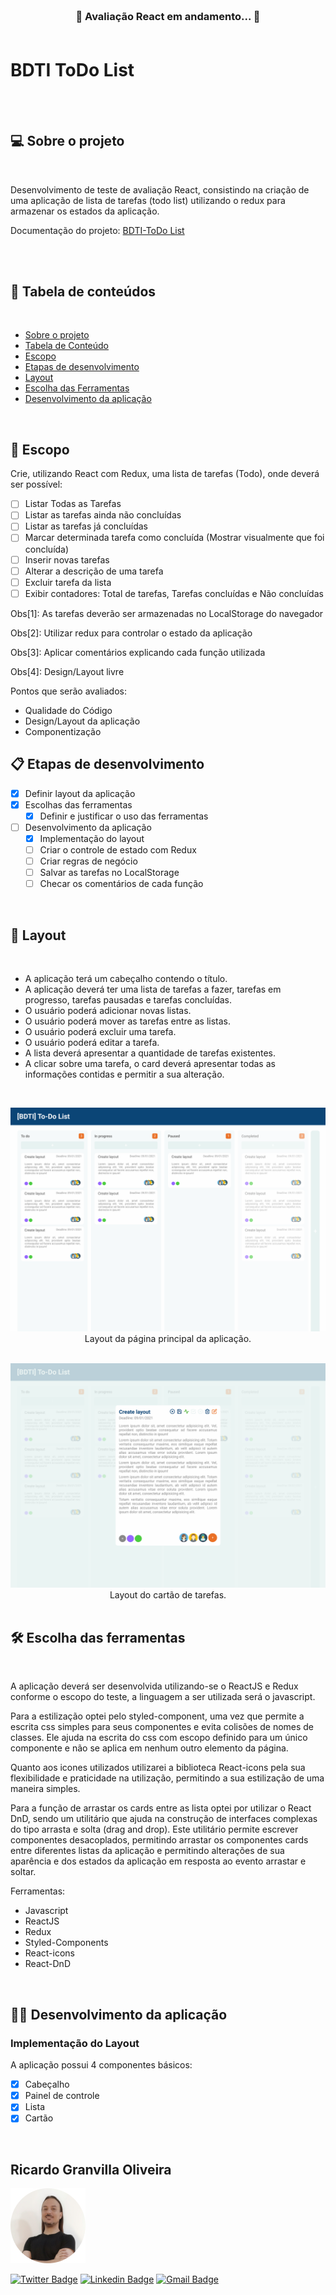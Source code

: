 <h3 align="center">
<br>
🚧 Avaliação React em andamento... 🚧
<br>
<br>

# BDTI ToDo List

<br>
<br>

## 💻 **Sobre o projeto**

<br>

Desenvolvimento de teste de avaliação React, consistindo na criação de uma aplicação de lista de tarefas (todo list) utilizando o redux para armazenar os estados da aplicação.

Documentação do projeto: [BDTI-ToDo List](https://www.notion.so/Next-Level-Week-5-1-Dia-d4487ff53f0f4130b9077d1a5deaecfe)

<br> <br>

## 📖 **Tabela de conteúdos**

<br>

- [Sobre o projeto](#-sobre-o-projeto)
- [Tabela de Conteúdo](#-tabela-de-conteúdos)
- [Escopo](#-escopo)
- [Etapas de desenvolvimento](#-etapas-de-desenvolvimento)
- [Layout](#-layout)
- [Escolha das Ferramentas](#-escolha-das-ferramentas)
- [Desenvolvimento da aplicação](#-desenvolvimento-da-aplicação)

<br>

## 🔩 **Escopo**

Crie, utilizando React com Redux, uma lista de tarefas (Todo), onde deverá ser possível:

- [ ] Listar Todas as Tarefas
- [ ] Listar as tarefas ainda não concluídas
- [ ] Listar as tarefas já concluídas
- [ ] Marcar determinada tarefa como concluída (Mostrar visualmente que foi concluída)
- [ ] Inserir novas tarefas
- [ ] Alterar a descrição de uma tarefa
- [ ] Excluir tarefa da lista
- [ ] Exibir contadores: Total de tarefas, Tarefas concluídas e Não concluídas

Obs[1]: As tarefas deverão ser armazenadas no LocalStorage do navegador

Obs[2]: Utilizar redux para controlar o estado da aplicação

Obs[3]: Aplicar comentários explicando cada função utilizada

Obs[4]: Design/Layout livre

Pontos que serão avaliados:

- Qualidade do Código
- Design/Layout da aplicação
- Componentização

## 📋 **Etapas de desenvolvimento**

- [x] Definir layout da aplicação
- [x] Escolhas das ferramentas
  - [x] Definir e justificar o uso das ferramentas
- [ ] Desenvolvimento da aplicação
  - [x] Implementação do layout
  - [ ] Criar o controle de estado com Redux
  - [ ] Criar regras de negócio
  - [ ] Salvar as tarefas no LocalStorage
  - [ ] Checar os comentários de cada função

<br>

## 🎨 **Layout**

<br>

- A aplicação terá um cabeçalho contendo o título.
- A aplicação deverá ter uma lista de tarefas a fazer, tarefas em progresso, tarefas pausadas e tarefas concluídas.
- O usuário poderá adicionar novas listas.
- O usuário poderá mover as tarefas entre as listas.
- O usuário poderá excluir uma tarefa.
- O usuário poderá editar a tarefa.
- A lista deverá apresentar a quantidade de tarefas existentes.
- A clicar sobre uma tarefa, o card deverá apresentar todas as informações contidas e permitir a sua alteração.

<br>

<p align="center">
  <img src="./public/images/BDTI-todoList.png" alt="Página principal da aplicação">
  
  <br>
  Layout da página principal da aplicação.
  <br>
  <br>
</p>
<p align="center">
  <img src="./public/images/BDTI-todoList Card.png" alt="O cartão de tarefas aparece centralizado na página sobre o fundo da tela principal que esta com uma menor opacidade">
  
  <br>
  Layout do cartão de tarefas.
  <br>
  <br>
</p>

## 🛠 **Escolha das ferramentas**

<br>

A aplicação deverá ser desenvolvida utilizando-se o ReactJS e Redux conforme o escopo do teste, a linguagem a ser utilizada será o javascript.

Para a estilização optei pelo styled-component, uma vez que permite a escrita css simples para seus componentes e evita colisões de nomes de classes. Ele ajuda na escrita do css com escopo definido para um único componente e não se aplica em nenhum outro elemento da página.

Quanto aos icones utilizados utilizarei a biblioteca React-icons pela sua flexibilidade e praticidade na utilização, permitindo a sua estilização de uma maneira simples.

Para a função de arrastar os cards entre as lista optei por utilizar o React DnD, sendo um utilitário que ajuda na construção de interfaces complexas do tipo arrasta e solta (drag and drop). Este utilitário permite escrever componentes desacoplados, permitindo arrastar os componentes cards entre diferentes listas da aplicação e permitindo alterações de sua aparência e dos estados da aplicação em resposta ao evento arrastar e soltar.

Ferramentas:

- Javascript
- ReactJS
- Redux
- Styled-Components
- React-icons
- React-DnD

<br>

## 🏋️‍♂️ **Desenvolvimento da aplicação**

### Implementação do Layout

A aplicação possui 4 componentes básicos:

- [x] Cabeçalho
- [x] Painel de controle
- [x] Lista
- [x] Cartão

<br>

## Ricardo Granvilla Oliveira

[![Ricardo Granvilla](./public/images/author.png)](https://github.com/rgranvilla)

[![Twitter Badge](https://img.shields.io/badge/-@rgranvilla-1ca0f1?style=flat-square&labelColor=1ca0f1&logo=twitter&logoColor=white&link=https://twitter.com/rgranvilla)](https://twitter.com/rgranvilla)
[![Linkedin Badge](https://img.shields.io/badge/-Ricardo-blue?style=flat-square&logo=Linkedin&logoColor=white&link=https://www.linkedin.com/in/rgranvilla/)](https://www.linkedin.com/in/rgranvilla/)
[![Gmail Badge](https://img.shields.io/badge/-rgranvilla@gmail.com-c14438?style=flat-square&logo=Gmail&logoColor=white&link=mailto:rgranvilla@gmail.com)](mailto:rgranvilla@gmail.com)

<br>
<br>
